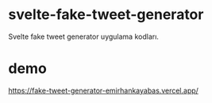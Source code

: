 # svelte-fake-tweet-generator
Svelte fake tweet generator uygulama kodları.

# demo
https://fake-tweet-generator-emirhankayabas.vercel.app/
